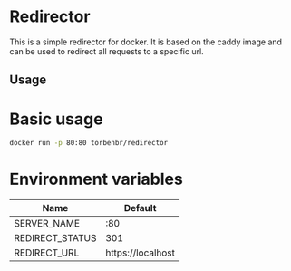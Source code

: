# Redirector

This is a simple redirector for docker. It is based on the caddy image and can be used to redirect all requests to a specific url.

## Usage

# Basic usage

```bash
docker run -p 80:80 torbenbr/redirector
```

# Environment variables

| Name            | Default           |
|-----------------|-------------------|
| SERVER_NAME     | :80               |
| REDIRECT_STATUS | 301               | 
| REDIRECT_URL    | https://localhost |
